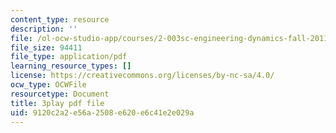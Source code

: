 ```yaml
---
content_type: resource
description: ''
file: /ol-ocw-studio-app/courses/2-003sc-engineering-dynamics-fall-2011/9120c2a2e56a2508e620e6c41e2e029a_ZNVvYg1FOPk.pdf
file_size: 94411
file_type: application/pdf
learning_resource_types: []
license: https://creativecommons.org/licenses/by-nc-sa/4.0/
ocw_type: OCWFile
resourcetype: Document
title: 3play pdf file
uid: 9120c2a2-e56a-2508-e620-e6c41e2e029a
---
```

